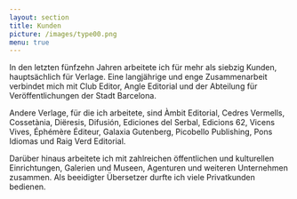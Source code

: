 ```yaml
---
layout: section
title: Kunden
picture: /images/type00.png
menu: true
---
```

In den letzten fünfzehn Jahren arbeitete ich für mehr als siebzig Kunden, hauptsächlich für Verlage. Eine langjährige und enge Zusammenarbeit verbindet mich mit Club Editor, Angle Editorial und der Abteilung für Veröffentlichungen der Stadt Barcelona.

Andere Verlage, für die ich arbeitete, sind Àmbit Editorial, Cedres Vermells, Cossetània, Diëresis, Difusión, Ediciones del Serbal, Edicions 62, Vicens Vives, Éphémère Éditeur, Galaxia Gutenberg, Picobello Publishing, Pons Idiomas und Raig Verd Editorial.

Darüber hinaus arbeitete ich mit zahlreichen öffentlichen und kulturellen Einrichtungen, Galerien und Museen, Agenturen und weiteren Unternehmen zusammen. Als beeidigter Übersetzer durfte ich viele Privatkunden bedienen.

